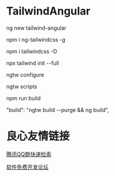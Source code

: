 # TailwindAngular

ng new tailwind-angular

npm i ng-tailwindcss -g

npm i tailwindcss -D

npx tailwind init --full

ngtw configure

ngtw scripts

npm run build

"build": "ngtw build --purge && ng build",


 # 良心友情链接

[腾讯QQ群快速检索](http://u.720life.cn/s/8cf73f7c)

[软件免费开发论坛](http://u.720life.cn/s/bbb01dc0)